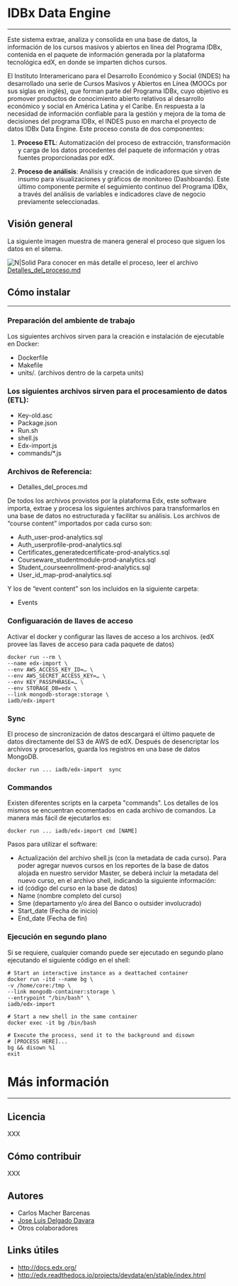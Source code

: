 # IDBx Data Engine
---
Este sistema extrae, analiza y consolida en una base de datos, la información de los cursos masivos y abiertos en línea del Programa IDBx, contenida en el paquete de información generada por la plataforma tecnológica edX, en donde se imparten dichos cursos.

El Instituto Interamericano para el Desarrollo Económico y Social (INDES) ha desarrollado una serie de Cursos Masivos y Abiertos en Línea (MOOCs por sus siglas en inglés), que forman parte del Programa IDBx, cuyo objetivo es promover productos de conocimiento abierto relativos al desarrollo económico y social en América Latina y el Caribe. En respuesta a la necesidad de información confiable para la gestión y mejora de la toma de decisiones del programa IDBx, el INDES puso en marcha el proyecto de datos IDBx Data Engine.
Este proceso consta de dos componentes:

1. **Proceso ETL**: Automatización del proceso de extracción, transformación y carga de los datos procedentes del paquete de información y otras fuentes proporcionadas por edX.

2. **Proceso de análisis**: Análisis y creación de indicadores que sirven de insumo para visualizaciones y gráficos de monitoreo (Dashboards). Este último componente permite el seguimiento continuo del Programa IDBx, a través del análisis de variables e indicadores clave de negocio previamente seleccionadas.

## Visión general
La siguiente imagen muestra de manera general el proceso que siguen los datos en el sitema.

![N|Solid](https://cloud.githubusercontent.com/assets/9949001/24005651/02fc1856-0a40-11e7-8d5d-c7cbbf55f5da.png)
Para conocer en más detalle el proceso, leer el archivo [Detalles_del_proceso.md](https://github.com/EL-BID/edX-Data-Model/blob/master/Detalles_del_proceso.md)
## Cómo instalar
---
### Preparación del ambiente de trabajo
Los siguientes archivos sirven para la creación e instalación de ejecutable en Docker:
-	Dockerfile
-	Makefile
-	units/*.* (archivos dentro de la carpeta units)

### Los siguientes archivos sirven para el procesamiento de datos (ETL):
-	Key-old.asc
-	Package.json
-	Run.sh
-	shell.js
-	Edx-import.js
-	commands/*.js
### Archivos de Referencia:
- Detalles_del_proces.md

De todos los archivos provistos por la plataforma Edx, este software importa, extrae y procesa los siguientes archivos para transformarlos en una base de datos no estructurada y facilitar su análisis. 
Los archivos de “course content” importados por cada curso son:
-	Auth_user-prod-analytics.sql
-	Auth_userprofile-prod-analytics.sql
-	Certificates_generatedcertificate-prod-analytics.sql
-	Courseware_studentmodule-prod-analytics.sql
-	Student_courseenrollment-prod-analytics.sql
-	User_id_map-prod-analytics.sql

Y los de “event content” son los incluidos en la siguiente carpeta:
-	Events

### Configuaración de llaves de acceso
Activar el docker y configurar las llaves de acceso a los archivos. (edX provee las llaves de acceso para cada paquete de datos)

```shell
docker run --rm \
--name edx-import \
--env AWS_ACCESS_KEY_ID=… \
--env AWS_SECRET_ACCESS_KEY=… \
--env KEY_PASSPHRASE=… \
--env STORAGE_DB=edx \
--link mongodb-storage:storage \
iadb/edx-import
```

### Sync
El proceso de sincronización de datos descargará el último paquete de datos directamente del S3 de AWS de edX. Después de  desencriptar los archivos y procesarlos, guarda los registros en una base de datos MongoDB.
```shell
docker run ... iadb/edx-import  sync
```

### Commandos
Existen diferentes scripts en la carpeta "commands". Los detalles de los mismos se encuentran ecomentados en cada archivo de comandos. La manera más fácil de ejecutarlos es:
```shell
docker run ... iadb/edx-import cmd [NAME]
```

Pasos para utilizar el software:
-	Actualización del archivo shell.js (con la metadata de cada curso).
Para poder agregar nuevos cursos en los reportes de la base de datos alojada en nuestro servidor Master, se deberá incluir la metadata del nuevo curso, en el archivo shell, indicando la siguiente información:
-	id (código del curso en la base de datos)
-	Name (nombre completo del curso)
-	Sme (departamento y/o área del Banco o outsider involucrado)
-	Start_date (Fecha de inicio)
-	End_date (Fecha de fin)

### Ejecución en segundo plano
Si se requiere, cualquier comando puede ser ejecutado en segundo plano ejecutando el siguiente código en el shell:
```shell
# Start an interactive instance as a deattached container
docker run -itd --name bg \
-v /home/core:/tmp \
--link mongodb-container:storage \
--entrypoint "/bin/bash" \
iadb/edx-import

# Start a new shell in the same container
docker exec -it bg /bin/bash

# Execute the process, send it to the background and disown
# [PROCESS HERE]...
bg && disown %1
exit
```
# Más información
----
## Licencia
XXX
## Cómo contribuir
XXX
## Autores
- Carlos Macher Barcenas
- [Jose Luis Delgado Davara](https://twitter.com/JLdelda)
- Otros colaboradores

## Links útiles
- http://docs.edx.org/
- http://edx.readthedocs.io/projects/devdata/en/stable/index.html

